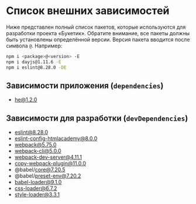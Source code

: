 # Список внешних зависимостей

Ниже представлен полный список пакетов, которые используются для разработки проекта «Букетик». Обратите внимание, все пакеты должны быть установлены определённой версии. Версия пакета вводится после символа `@`. Например:

```bash
npm i <package>@<version> -E
npm i dayjs@1.11.6 -E
npm i eslint@8.28.0 -DE
```

## Зависимости приложения (`dependencies`)

- he@1.2.0

## Зависимости для разработки (`devDependencies`)

- eslint@8.28.0
- eslint-config-htmlacademy@8.0.0
- webpack@5.75.0
- webpack-cli@5.0.0
- webpack-dev-server@4.11.1
- copy-webpack-plugin@11.0.0
- @babel/core@7.20.5
- @babel/preset-env@7.20.2
- babel-loader@9.1.0
- css-loader@6.7.2
- style-loader@3.3.1
